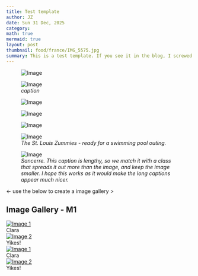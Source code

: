 ```yaml
---
title: Test template
author: JZ
date: Sun 31 Dec, 2025
category: 
math: true
mermaid: true
layout: post
thumbnail: food/france/IMG_5575.jpg
summary: This is a test template. If you see it in the blog, I screwed up!
---  
```





<figure class = 'landscape' >
  <img src="{{ "sancerre/DSC04933-1.jpg" | prepend: site.imageurl | prepend: site.baseurl  }}" alt="Image" />
  <figcaption><em></em></figcaption>
</figure>   
<figure class = 'landscape' >
  <img src="{{ "sancerre/DSC04933-1.jpg" | prepend: site.imageurl | prepend: site.baseurl  }}" alt="Image" />
  <figcaption><em>caption</em></figcaption>
</figure>

<figure class = 'portrait-wide-caption' >
  <img src="{{ "sancerre/DSC04933-1.jpg" | prepend: site.imageurl | prepend: site.baseurl  }}" alt="Image" />
  <figcaption><em></em></figcaption>
</figure>

<figure class = 'portrait' >
  <img src="{{ "sancerre/DSC04933-1.jpg" | prepend: site.imageurl | prepend: site.baseurl  }}" alt="Image" />
  <figcaption><em></em></figcaption>
</figure>
<figure class = 'portrait' >
  <img src="{{ "sancerre/DSC04933-1.jpg" | prepend: site.imageurl | prepend: site.baseurl  }}" alt="Image" />
  <figcaption><em></em></figcaption>
</figure>

<figure class = "landscape" >
	<img src="{{ "2022/06/DSC02529-1.jpg" | prepend: site.imageurl | prepend: site.baseurl  }}" alt="Image" />
	<figcaption><em>The St. Louis Zummies - ready for a swimming pool outing.</em></figcaption>
</figure>

<figure class = "portrait-wide-caption" >
	<img class = "narrow" src="{{"sancerre/DSC04945-3.jpg" | prepend: site.imageurl | prepend: site.baseurl  }}" alt="Image" />
	<figcaption><em>Sancerre. This caption is lengthy, so we match it with a class that spreads it out more than the image, and keep the image smaller. I hope this works as it would make the long captions appear much nicer.</em></figcaption>
</figure>

<- use the below to create a image gallery >
<h2>Image Gallery - M1</h2>

<div class="responsive">
  <div class="blog-photo">
    <a target="_blank" href="{{ "2022/01/image-1.jpg" | prepend: site.imageurl | prepend: site.baseurl  }}">
	  <img src="{{ "2022/01/image-1-sq.jpg" | prepend: site.imageurl | prepend: site.baseurl  }}" alt="Image 1" />
    </a>
    <figcaption class="desc">Clara</figcaption>
  </div>
</div>


<div class="responsive">
  <div class="blog-photo">
    <a target="_blank" href="{{ "2022/01/image-2.jpg" | prepend: site.imageurl | prepend: site.baseurl  }}">
 	<img src="{{ "2022/01/image-2-sq.jpg" | prepend: site.imageurl | prepend: site.baseurl  }}" alt="Image 2" />
   </a>
    <figcaption class="desc">Yikes!</figcaption>
  </div>
</div>


<div class="responsive">
  <div class="blog-photo">
    <a target="_blank" href="{{ "2022/01/image-1.jpg" | prepend: site.imageurl | prepend: site.baseurl  }}">
	  <img src="{{ "2022/01/image-1-sq.jpg" | prepend: site.imageurl | prepend: site.baseurl  }}" alt="Image 1" />
    </a>
    <div class="desc">Clara</div>
  </div>
</div>


<div class="responsive">
  <div class="blog-photo">
    <a target="_blank" href="{{ "2022/01/image-2.jpg" | prepend: site.imageurl | prepend: site.baseurl  }}">
 	<img src="{{ "2022/01/image-2-sq.jpg" | prepend: site.imageurl | prepend: site.baseurl  }}" alt="Image 2" />
   </a>
    <div class="desc">Yikes!</div>
  </div>
</div>

<div class="clearfix"></div>

